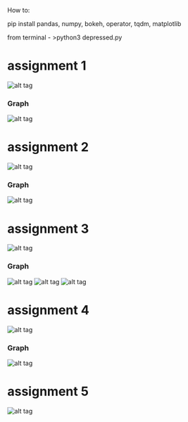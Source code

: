 How to:

pip install pandas, numpy, bokeh, operator, tqdm, matplotlib

from terminal - >python3 depressed.py


# assignment 1
![alt tag](https://github.com/szEIgo/DepressedYear/blob/master/1snip.png)
### Graph
![alt tag](https://github.com/szEIgo/DepressedYear/blob/master/1.png)

# assignment 2
![alt tag](https://github.com/szEIgo/DepressedYear/blob/master/2snip.png)
### Graph
![alt tag](https://github.com/szEIgo/DepressedYear/blob/master/2.png)

# assignment 3
![alt tag](https://github.com/szEIgo/DepressedYear/blob/master/3snip.png)

### Graph
![alt tag](https://github.com/szEIgo/DepressedYear/blob/master/31.png)
![alt tag](https://github.com/szEIgo/DepressedYear/blob/master/32.png)
![alt tag](https://github.com/szEIgo/DepressedYear/blob/master/33.png)

# assignment 4
![alt tag](https://github.com/szEIgo/DepressedYear/blob/master/4snip.png)
### Graph
![alt tag](https://github.com/szEIgo/DepressedYear/blob/master/4.png)

# assignment 5

![alt tag](https://github.com/szEIgo/DepressedYear/blob/master/5snip.png)
